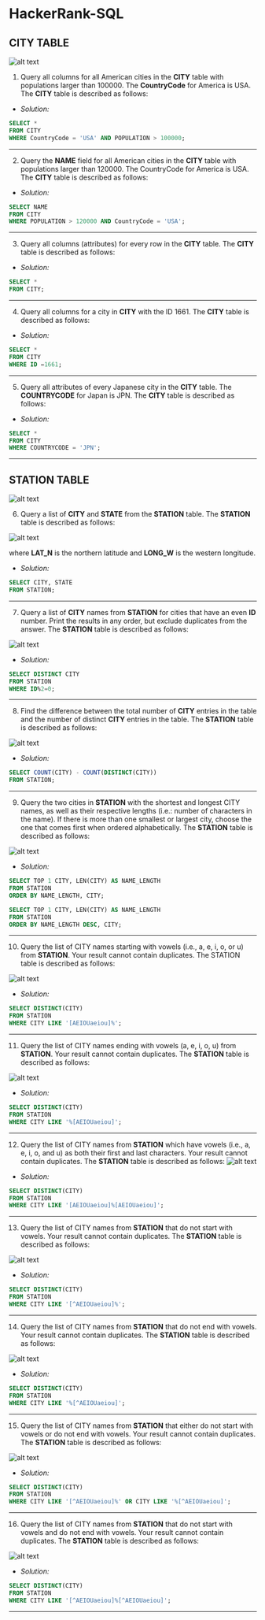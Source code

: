 # HackerRank-SQL
## CITY TABLE
![alt text](https://s3.amazonaws.com/hr-challenge-images/8137/1449729804-f21d187d0f-CITY.jpg)

1. Query all columns for all American cities in the **CITY** table with populations larger than 100000. The **CountryCode** for America is USA.
The **CITY** table is described as follows:

- *Solution:*
```sql
SELECT *
FROM CITY
WHERE CountryCode = 'USA' AND POPULATION > 100000;
```
----

2. Query the **NAME** field for all American cities in the **CITY** table with populations larger than 120000. The CountryCode for America is USA.
The **CITY** table is described as follows:

- *Solution:*
```sql
SELECT NAME
FROM CITY
WHERE POPULATION > 120000 AND CountryCode = 'USA';
```
----

3. Query all columns (attributes) for every row in the **CITY** table.
The **CITY** table is described as follows:

- *Solution:*
```sql
SELECT *
FROM CITY;
```
----
4. Query all columns for a city in **CITY** with the ID 1661.
The **CITY** table is described as follows:

- *Solution:*
```sql
SELECT *
FROM CITY
WHERE ID =1661;
```
----
5. Query all attributes of every Japanese city in the **CITY** table. The **COUNTRYCODE** for Japan is JPN.
The **CITY** table is described as follows:

- *Solution:*
```sql
SELECT *
FROM CITY
WHERE COUNTRYCODE = 'JPN';
```
----
## STATION TABLE
![alt text](https://s3.amazonaws.com/hr-challenge-images/9336/1449345840-5f0a551030-Station.jpg)

6. Query a list of **CITY** and **STATE** from the **STATION** table.
The **STATION** table is described as follows:

![alt text](https://s3.amazonaws.com/hr-challenge-images/9336/1449345840-5f0a551030-Station.jpg)

where **LAT_N** is the northern latitude and **LONG_W** is the western longitude.

- *Solution:*
```sql
SELECT CITY, STATE
FROM STATION;
```
----
7. Query a list of **CITY** names from **STATION** for cities that have an even **ID** number. Print the results in any order, but exclude duplicates from the answer.
The **STATION** table is described as follows:

![alt text](https://s3.amazonaws.com/hr-challenge-images/9336/1449345840-5f0a551030-Station.jpg)

- *Solution:*
```sql
SELECT DISTINCT CITY
FROM STATION
WHERE ID%2=0;
```
----
8. Find the difference between the total number of **CITY** entries in the table and the number of distinct **CITY** entries in the table.
The **STATION** table is described as follows:

![alt text](https://s3.amazonaws.com/hr-challenge-images/9336/1449345840-5f0a551030-Station.jpg)

- *Solution:*
```sql
SELECT COUNT(CITY) - COUNT(DISTINCT(CITY))
FROM STATION;
```
----
9. Query the two cities in **STATION** with the shortest and longest CITY names, as well as their respective lengths (i.e.: number of characters in the name). If there is more than one smallest or largest city, choose the one that comes first when ordered alphabetically.
The **STATION** table is described as follows:

![alt text](https://s3.amazonaws.com/hr-challenge-images/9336/1449345840-5f0a551030-Station.jpg)

- *Solution:*
```sql
SELECT TOP 1 CITY, LEN(CITY) AS NAME_LENGTH
FROM STATION
ORDER BY NAME_LENGTH, CITY;

SELECT TOP 1 CITY, LEN(CITY) AS NAME_LENGTH
FROM STATION
ORDER BY NAME_LENGTH DESC, CITY;
```
----
10. Query the list of CITY names starting with vowels (i.e., a, e, i, o, or u) from **STATION**. Your result cannot contain duplicates.
The STATION table is described as follows:

![alt text](https://s3.amazonaws.com/hr-challenge-images/9336/1449345840-5f0a551030-Station.jpg)

- *Solution:*
```sql
SELECT DISTINCT(CITY)
FROM STATION
WHERE CITY LIKE '[AEIOUaeiou]%';
```
----
11. Query the list of CITY names ending with vowels (a, e, i, o, u) from **STATION**. Your result cannot contain duplicates.
The **STATION** table is described as follows:

![alt text](https://s3.amazonaws.com/hr-challenge-images/9336/1449345840-5f0a551030-Station.jpg)

- *Solution:*
```sql
SELECT DISTINCT(CITY)
FROM STATION
WHERE CITY LIKE '%[AEIOUaeiou]';
```
----
12. Query the list of CITY names from **STATION** which have vowels (i.e., a, e, i, o, and u) as both their first and last characters. Your result cannot contain duplicates.
The **STATION** table is described as follows:
![alt text](https://s3.amazonaws.com/hr-challenge-images/9336/1449345840-5f0a551030-Station.jpg)

- *Solution:*
```sql
SELECT DISTINCT(CITY)
FROM STATION
WHERE CITY LIKE '[AEIOUaeiou]%[AEIOUaeiou]';
```
----
13. Query the list of CITY names from **STATION** that do not start with vowels. Your result cannot contain duplicates.
The **STATION** table is described as follows:

![alt text](https://s3.amazonaws.com/hr-challenge-images/9336/1449345840-5f0a551030-Station.jpg)

- *Solution:*
```sql
SELECT DISTINCT(CITY)
FROM STATION
WHERE CITY LIKE '[^AEIOUaeiou]%';
```
----
14. Query the list of CITY names from **STATION** that do not end with vowels. Your result cannot contain duplicates.
The **STATION** table is described as follows:

![alt text](https://s3.amazonaws.com/hr-challenge-images/9336/1449345840-5f0a551030-Station.jpg)

- *Solution:*
```sql
SELECT DISTINCT(CITY)
FROM STATION
WHERE CITY LIKE '%[^AEIOUaeiou]';
```
----
15. Query the list of CITY names from **STATION** that either do not start with vowels or do not end with vowels. Your result cannot contain duplicates.
The **STATION** table is described as follows:

![alt text](https://s3.amazonaws.com/hr-challenge-images/9336/1449345840-5f0a551030-Station.jpg)

- *Solution:*
```sql
SELECT DISTINCT(CITY)
FROM STATION
WHERE CITY LIKE '[^AEIOUaeiou]%' OR CITY LIKE '%[^AEIOUaeiou]';
```
----
16. Query the list of CITY names from **STATION** that do not start with vowels and do not end with vowels. Your result cannot contain duplicates.
The **STATION** table is described as follows:

![alt text](https://s3.amazonaws.com/hr-challenge-images/9336/1449345840-5f0a551030-Station.jpg)

- *Solution:*
```sql
SELECT DISTINCT(CITY)
FROM STATION
WHERE CITY LIKE '[^AEIOUaeiou]%[^AEIOUaeiou]';
```
----

